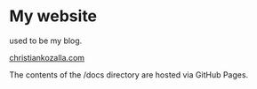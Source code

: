 # My website

used to be my blog.

[christiankozalla.com](https://christiankozalla.com)

The contents of the /docs directory are hosted via GitHub Pages.